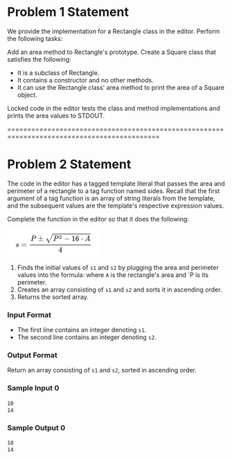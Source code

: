 # Problem 1 Statement
We provide the implementation for a Rectangle class in the editor. Perform the following tasks:

Add an area method to Rectangle's prototype.
Create a Square class that satisfies the following:
* It is a subclass of Rectangle.
* It contains a constructor and no other methods.
* It can use the Rectangle class' area method to print the area of a Square object.

Locked code in the editor tests the class and method implementations and prints the area values to STDOUT.

============================================================================================

# Problem 2 Statement

The code in the editor has a tagged template literal that passes the area and perimeter of a rectangle to a tag function named sides. Recall that the first argument of a tag function is an array of string literals from the template, and the subsequent values are the template's respective expression values.

Complete the function in the editor so that it does the following:

![img.png](img.png)

1. Finds the initial values of `s1` and `s2` by plugging the area and perimeter values into the formula:
where `A` is the rectangle's area and `P is its perimeter.
2. Creates an array consisting of `s1` and `s2` and sorts it in ascending order.
3. Returns the sorted array.
### Input Format

* The first line contains an integer denoting `s1`.
* The second line contains an integer denoting `s2`.

### Output Format

Return an array consisting of `s1` and `s2`, sorted in ascending order.

### Sample Input 0
```
10
14
```
### Sample Output 0
```
10
14
```